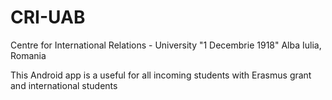 # CRI-UAB
Centre for International Relations - University "1 Decembrie 1918" Alba Iulia, Romania

This Android app is a useful for all incoming students with Erasmus grant and international students

